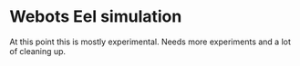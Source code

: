 # Webots Eel simulation

At this point this is mostly experimental. Needs more experiments and a lot of cleaning up.
